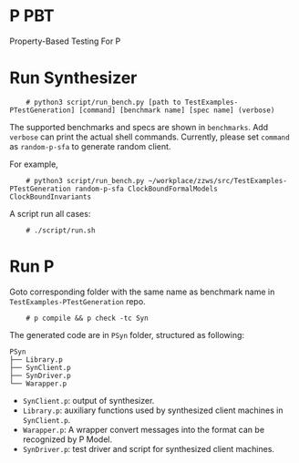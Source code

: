 # P PBT
Property-Based Testing For P


# Run Synthesizer

```
    # python3 script/run_bench.py [path to TestExamples-PTestGeneration] [command] [benchmark name] [spec name] (verbose)
```

The supported benchmarks and specs are shown in `benchmarks`.
Add `verbose` can print the actual shell commands.
Currently, please set `command` as `random-p-sfa` to generate random client.

For example,

```
    # python3 script/run_bench.py ~/workplace/zzws/src/TestExamples-PTestGeneration random-p-sfa ClockBoundFormalModels ClockBoundInvariants
```

A script run all cases:

```
    # ./script/run.sh
```

# Run P

Goto corresponding folder with the same name as benchmark name in `TestExamples-PTestGeneration` repo.

```
    # p compile && p check -tc Syn
```

The generated code are in `PSyn` folder, structured as following:

```
PSyn
├── Library.p
├── SynClient.p
├── SynDriver.p
└── Warapper.p
```

+ `SynClient.p`: output of synthesizer.
+ `Library.p`: auxiliary functions used by synthesized client machines in `SynClient.p`.
+ `Warapper.p`: A wrapper convert messages into the format can be recognized by P Model.
+ `SynDriver.p`: test driver and script for synthesized client machines.

